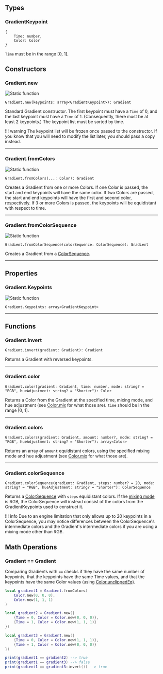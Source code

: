 ## Types

### GradientKeypoint

```
{
    Time: number,
    Color: Color
}
```

`Time` must be in the range [0, 1].

## Constructors

### Gradient.new

<img src="https://img.shields.io/badge/-static-blue" alt="Static function" />

```
Gradient.new(keypoints: array<GradientKeypoint>): Gradient
```

Standard Gradient constructor. The first keypoint must have a `Time` of 0, and the last keypoint must have a `Time` of 1. (Consequently, there must be at least 2 keypoints.) The keypoint list must be sorted by time.

!!! warning
    The keypoint list will be frozen once passed to the constructor. If you know that you will need to modify the list later, you should pass a copy instead.

---

### Gradient.fromColors

<img src="https://img.shields.io/badge/-static-blue" alt="Static function" />

```
Gradient.fromColors(...: Color): Gradient
```

Creates a Gradient from one or more Colors. If one Color is passed, the start and end keypoints will have the same color. If two Colors are passed, the start and end keypoints will have the first and second color, respectively. If 3 or more Colors is passed, the keypoints will be equidistant with respect to time.

---

### Gradient.fromColorSequence

<img src="https://img.shields.io/badge/-static-blue" alt="Static function" />

```
Gradient.fromColorSequence(colorSequence: ColorSequence): Gradient
```

Creates a Gradient from a [ColorSequence](https://developer.roblox.com/en-us/api-reference/datatype/ColorSequence).

---

## Properties

### Gradient.Keypoints

<img src="https://img.shields.io/badge/-read--only-blue" alt="Static function" />

```
Gradient.Keypoints: array<GradientKeypoint>
```

---

## Functions

### Gradient.invert

```
Gradient.invert(gradient: Gradient): Gradient
```

Returns a Gradient with reversed keypoints.

---

### Gradient.color

```
Gradient.color(gradient: Gradient, time: number, mode: string? = "RGB", hueAdjustment: string? = "Shorter"): Color
```

Returns a Color from the Gradient at the specified time, mixing mode, and hue adjustment (see [Color.mix](../color/#colormix) for what those are). `time` should be in the range [0, 1].

---

### Gradient.colors

```
Gradient.colors(gradient: Gradient, amount: number?, mode: string? = "RGB", hueAdjustment: string? = "Shorter"): array<Color>
```

Returns an array of `amount` equidistant colors, using the specified mixing mode and hue adjustment (see [Color.mix](../color/#colormix) for what those are).

---

### Gradient.colorSequence

```
Gradient.colorSequence(gradient: Gradient, steps: number? = 20, mode: string? = "RGB", hueAdjustment: string? = "Shorter"): ColorSequence
```

Returns a [ColorSequence](https://developer.roblox.com/en-us/api-reference/datatype/ColorSequence) with `steps` equidistant colors. If the [mixing mode](../color/#colormix) is RGB, the ColorSequence will instead consist of the colors from the GradientKeypoints used to construct it.

!!! info
    Due to an engine limitation that only allows up to 20 keypoints in a ColorSequence, you may notice differences between the ColorSequence's intermediate colors and the Gradient's intermediate colors if you are using a mixing mode other than RGB.

## Math Operations

### Gradient == Gradient

Comparing Gradients with `==` checks if they have the same number of keypoints, that the keypoints have the same Time values, and that the keypoints have the same Color values (using [Color.unclippedEq](../color/#colorunclippedeq)).

```lua
local gradient1 = Gradient.fromColors(
    Color.new(0, 0, 0),
    Color.new(1, 1, 1)
)

local gradient2 = Gradient.new({
    {Time = 0, Color = Color.new(0, 0, 0)},
    {Time = 1, Color = Color.new(1, 1, 1)}
})

local gradient3 = Gradient.new({
    {Time = 0, Color = Color.new(1, 1, 1)},
    {Time = 1, Color = Color.new(0, 0, 0)}
}) 

print(gradient1 == gradient2) --> true
print(gradient1 == gradient3) --> false
print(gradient1 == gradient3:invert()) --> true
```